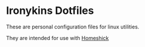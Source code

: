 # Ironykins Dotfiles
These are personal configuration files for linux utilities. 

They are intended for use with [Homeshick](https://github.com/andsens/homeshick)
